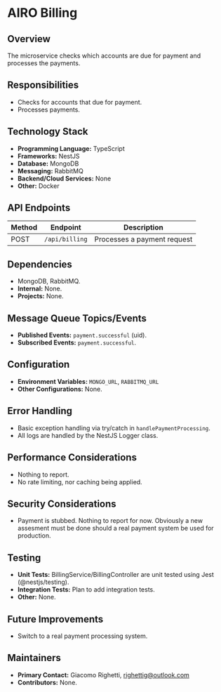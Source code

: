 # AIRO Billing

## Overview
The microservice checks which accounts are due for payment and processes the payments.

## Responsibilities
- Checks for accounts that due for payment.
- Processes payments.

## Technology Stack
- **Programming Language:** TypeScript
- **Frameworks:** NestJS
- **Database:** MongoDB
- **Messaging:** RabbitMQ
- **Backend/Cloud Services:** None
- **Other:** Docker

## API Endpoints
| Method | Endpoint       | Description                 |
|--------|----------------|-----------------------------|
| POST   | `/api/billing` | Processes a payment request |

## Dependencies
- MongoDB, RabbitMQ.
- **Internal:** None.
- **Projects:** None.

## Message Queue Topics/Events
- **Published Events:** `payment.successful` (uid).
- **Subscribed Events:** `payment.successful`.

## Configuration
- **Environment Variables:** `MONGO_URL`, `RABBITMQ_URL`
- **Other Configurations:** None.

## Error Handling
- Basic exception handling via try/catch in `handlePaymentProcessing`.
- All logs are handled by the NestJS Logger class.

## Performance Considerations
- Nothing to report.
- No rate limiting, nor caching being applied.

## Security Considerations
- Payment is stubbed. Nothing to report for now. Obviously a new assesment must be done should a real payment system be used for production.

## Testing
- **Unit Tests:** BillingService/BillingController are unit tested using Jest (@nestjs/testing).
- **Integration Tests:** Plan to add integration tests.
- **Other:** None.

## Future Improvements
- Switch to a real payment processing system.

## Maintainers
- **Primary Contact:** Giacomo Righetti, righettig@outlook.com
- **Contributors:** None.
